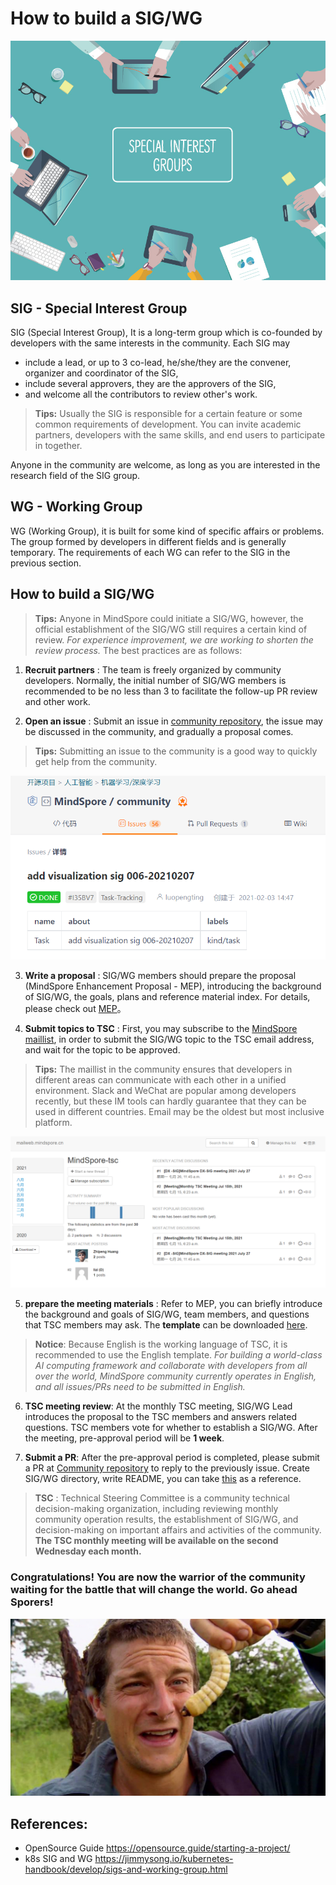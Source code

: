 # How to build a SIG/WG

![add_issue](images/sig.jpg "SIG Group")

## **SIG - Special Interest Group**

SIG (Special Interest Group), It is a long-term group which is co-founded by developers with the same interests in the community. Each SIG may  

- include a lead, or up to 3 co-lead, he/she/they are the convener, organizer and coordinator of the SIG,
- include several approvers, they are the approvers of the SIG,
- and welcome all the contributors to review other's work.

> **Tips:** Usually the SIG is responsible for a certain feature or some common requirements of development. You can invite academic partners, developers with the same skills, and end users to participate in together.

Anyone in the community are welcome, as long as you are interested in the research field of the SIG group.

## **WG - Working Group**

WG (Working Group), it is built for some kind of specific affairs or problems. The group formed by developers in different fields and is generally temporary. The requirements of each WG can refer to the SIG in the previous section.

## **How to build a SIG/WG**

> **Tips:** Anyone in MindSpore could initiate a SIG/WG, however, the official establishment of the SIG/WG still requires a certain kind of review. *For experience improvement, we are working to shorten the review process.* The best practices are as follows:

1. **Recruit partners** : The team is freely organized by community developers. Normally, the initial number of SIG/WG members is recommended to be no less than 3 to facilitate the follow-up PR review and other work.

2. **Open an issue** : Submit an issue in [community repository](https://gitee.com/mindspore/community), the issue may be discussed in the community, and gradually a proposal comes.

> **Tips:** Submitting an issue to the community is a good way to quickly get help from the community.

![add_issue](images/add_sig_issue.png)

3. **Write a proposal** : SIG/WG members should prepare the proposal (MindSpore Enhancement Proposal - MEP), introducing the background of SIG/WG, the goals, plans and reference material index. For details, please check out [MEP](https://gitee.com/mindspore/community/tree/master/design/meps)。

4. **Submit topics to TSC** : First, you may subscribe to the [MindSpore maillist](https://mailweb.mindspore.cn/hyperkitty/), in order to submit the SIG/WG topic to the TSC email address, and wait for the topic to be approved.

> **Tips:** The maillist in the community ensures that developers in different areas can communicate with each other in a unified environment. Slack and WeChat are popular among developers recently, but these IM tools can hardly guarantee that they can be used in different countries. Email may be the oldest but most inclusive platform.

![add_issue](images/maillist.png)

5. **prepare the meeting materials** : Refer to MEP, you can briefly introduce the background and goals of SIG/WG, team members, and questions that TSC members may ask. The **template** can be downloaded [here](https://gitee.com/mindspore/community/tree/master/slides).

> **Notice**: Because English is the working language of TSC, it is recommended to use the English template. *For building a world-class AI computing framework and collaborate with developers from all over the world, MindSpore community currently operates in English, and all issues/PRs need to be submitted in English.*

6. **TSC meeting review**: At the monthly TSC meeting, SIG/WG Lead introduces the proposal to the TSC members and answers related questions. TSC members vote for whether to establish a SIG/WG. After the meeting, pre-approval period will be **1 week**.

7. **Submit a PR**: After the pre-approval period is completed, please submit a PR at [Community repository](https://gitee.com/mindspore/community) to reply to the previously issue. Create SIG/WG directory, write README, you can take [this](https://gitee.com/mindspore/community/tree/master/sigs/data) as a reference.

> **TSC** : Technical Steering Committee is a community technical decision-making organization, including reviewing monthly community operation results, the establishment of SIG/WG, and decision-making on important affairs and activities of the community. **The TSC monthly meeting will be available on the second Wednesday each month.**

### Congratulations! You are now the warrior of the community waiting for the battle that will change the world. Go ahead Sporers!

![the_real_warrior](images/real_warrior.jpeg)

## References: 
- OpenSource Guide <https://opensource.guide/starting-a-project/>
- k8s SIG and WG <https://jimmysong.io/kubernetes-handbook/develop/sigs-and-working-group.html>